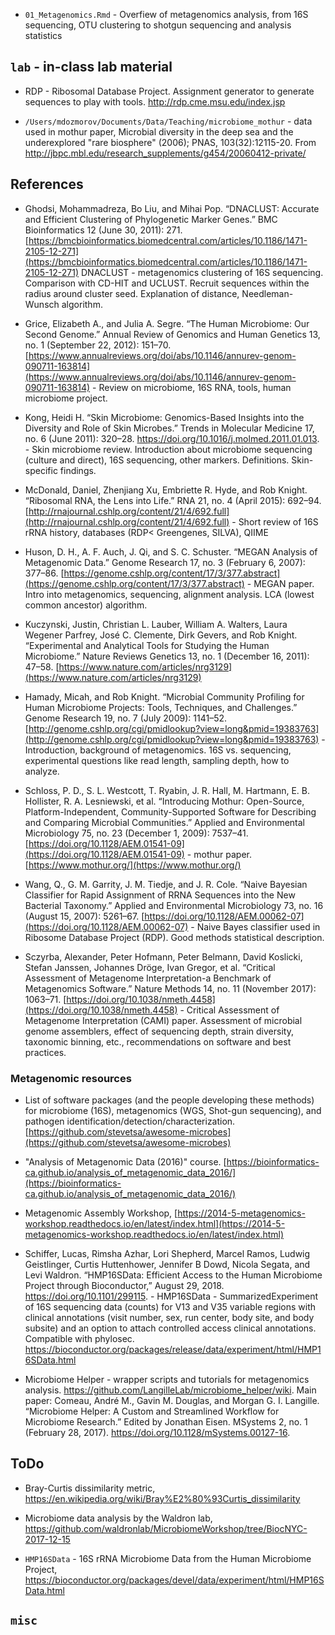 - `01_Metagenomics.Rmd` - Overfiew of metagenomics analysis, from 16S sequencing, OTU clustering to shotgun sequencing and analysis statistics


## `lab` - in-class lab material

- RDP - Ribosomal Database Project. Assignment generator to generate sequences to play with tools. http://rdp.cme.msu.edu/index.jsp

- `/Users/mdozmorov/Documents/Data/Teaching/microbiome_mothur` - data used in mothur paper, Microbial diversity in the deep sea and the underexplored "rare biosphere" (2006); PNAS, 103(32):12115-20. From http://jbpc.mbl.edu/research_supplements/g454/20060412-private/


## References

- Ghodsi, Mohammadreza, Bo Liu, and Mihai Pop. “DNACLUST: Accurate and Efficient Clustering of Phylogenetic Marker Genes.” BMC Bioinformatics 12 (June 30, 2011): 271. [https://bmcbioinformatics.biomedcentral.com/articles/10.1186/1471-2105-12-271](https://bmcbioinformatics.biomedcentral.com/articles/10.1186/1471-2105-12-271) DNACLUST - metagenomics clustering of 16S sequencing. Comparison with CD-HIT and UCLUST. Recruit sequences within the radius around cluster seed. Explanation of distance, Needleman-Wunsch algorithm.

- Grice, Elizabeth A., and Julia A. Segre. “The Human Microbiome: Our Second Genome.” Annual Review of Genomics and Human Genetics 13, no. 1 (September 22, 2012): 151–70. [https://www.annualreviews.org/doi/abs/10.1146/annurev-genom-090711-163814](https://www.annualreviews.org/doi/abs/10.1146/annurev-genom-090711-163814) - Review on microbiome, 16S RNA, tools, human microbiome project.

- Kong, Heidi H. “Skin Microbiome: Genomics-Based Insights into the Diversity and Role of Skin Microbes.” Trends in Molecular Medicine 17, no. 6 (June 2011): 320–28. https://doi.org/10.1016/j.molmed.2011.01.013. - Skin microbiome review. Introduction about microbiome sequencing (culture and direct), 16S sequencing, other markers. Definitions. Skin-specific findings.

- McDonald, Daniel, Zhenjiang Xu, Embriette R. Hyde, and Rob Knight. “Ribosomal RNA, the Lens into Life.” RNA 21, no. 4 (April 2015): 692–94. [http://rnajournal.cshlp.org/content/21/4/692.full](http://rnajournal.cshlp.org/content/21/4/692.full) - Short review of 16S rRNA history, databases (RDP< Greengenes, SILVA), QIIME

- Huson, D. H., A. F. Auch, J. Qi, and S. C. Schuster. “MEGAN Analysis of Metagenomic Data.” Genome Research 17, no. 3 (February 6, 2007): 377–86. [https://genome.cshlp.org/content/17/3/377.abstract](https://genome.cshlp.org/content/17/3/377.abstract) - MEGAN paper. Intro into metagenomics, sequencing, alignment analysis. LCA (lowest common ancestor) algorithm.

- Kuczynski, Justin, Christian L. Lauber, William A. Walters, Laura Wegener Parfrey, José C. Clemente, Dirk Gevers, and Rob Knight. “Experimental and Analytical Tools for Studying the Human Microbiome.” Nature Reviews Genetics 13, no. 1 (December 16, 2011): 47–58. [https://www.nature.com/articles/nrg3129](https://www.nature.com/articles/nrg3129)

- Hamady, Micah, and Rob Knight. “Microbial Community Profiling for Human Microbiome Projects: Tools, Techniques, and Challenges.” Genome Research 19, no. 7 (July 2009): 1141–52. [http://genome.cshlp.org/cgi/pmidlookup?view=long&pmid=19383763](http://genome.cshlp.org/cgi/pmidlookup?view=long&pmid=19383763) - Introduction, background of metagenomics. 16S vs. sequencing, experimental questions like read length, sampling depth, how to analyze.

- Schloss, P. D., S. L. Westcott, T. Ryabin, J. R. Hall, M. Hartmann, E. B. Hollister, R. A. Lesniewski, et al. “Introducing Mothur: Open-Source, Platform-Independent, Community-Supported Software for Describing and Comparing Microbial Communities.” Applied and Environmental Microbiology 75, no. 23 (December 1, 2009): 7537–41. [https://doi.org/10.1128/AEM.01541-09](https://doi.org/10.1128/AEM.01541-09) - mothur paper. [https://www.mothur.org/](https://www.mothur.org/)

- Wang, Q., G. M. Garrity, J. M. Tiedje, and J. R. Cole. “Naive Bayesian Classifier for Rapid Assignment of RRNA Sequences into the New Bacterial Taxonomy.” Applied and Environmental Microbiology 73, no. 16 (August 15, 2007): 5261–67. [https://doi.org/10.1128/AEM.00062-07](https://doi.org/10.1128/AEM.00062-07) - Naive Bayes classifier used in Ribosome Database Project (RDP). Good methods statistical description.

- Sczyrba, Alexander, Peter Hofmann, Peter Belmann, David Koslicki, Stefan Janssen, Johannes Dröge, Ivan Gregor, et al. “Critical Assessment of Metagenome Interpretation-a Benchmark of Metagenomics Software.” Nature Methods 14, no. 11 (November 2017): 1063–71. [https://doi.org/10.1038/nmeth.4458](https://doi.org/10.1038/nmeth.4458) - Critical Assessment of Metagenome Interpretation (CAMI) paper. Assessment of microbial genome assemblers, effect of sequencing depth, strain diversity, taxonomic binning, etc., recommendations on software and best practices.

### Metagenomic resources

- List of software packages (and the people developing these methods) for microbiome (16S), metagenomics (WGS, Shot-gun sequencing), and pathogen identification/detection/characterization. [https://github.com/stevetsa/awesome-microbes](https://github.com/stevetsa/awesome-microbes)

- "Analysis of Metagenomic Data (2016)" course. [https://bioinformatics-ca.github.io/analysis_of_metagenomic_data_2016/](https://bioinformatics-ca.github.io/analysis_of_metagenomic_data_2016/)

- Metagenomic Assembly Workshop, [https://2014-5-metagenomics-workshop.readthedocs.io/en/latest/index.html](https://2014-5-metagenomics-workshop.readthedocs.io/en/latest/index.html)

- Schiffer, Lucas, Rimsha Azhar, Lori Shepherd, Marcel Ramos, Ludwig Geistlinger, Curtis Huttenhower, Jennifer B Dowd, Nicola Segata, and Levi Waldron. “HMP16SData: Efficient Access to the Human Microbiome Project through Bioconductor,” August 29, 2018. https://doi.org/10.1101/299115. - HMP16SData - SummarizedExperiment of 16S sequencing data (counts) for V13 and V35 variable regions with clinical annotations (visit number, sex, run center, body site, and body subsite) and an option to attach controlled access clinical annotations. Compatible with phylosec. https://bioconductor.org/packages/release/data/experiment/html/HMP16SData.html

- Microbiome Helper - wrapper scripts and tutorials for metagenomics analysis. https://github.com/LangilleLab/microbiome_helper/wiki. Main paper: Comeau, André M., Gavin M. Douglas, and Morgan G. I. Langille. “Microbiome Helper: A Custom and Streamlined Workflow for Microbiome Research.” Edited by Jonathan Eisen. MSystems 2, no. 1 (February 28, 2017). https://doi.org/10.1128/mSystems.00127-16.


## ToDo

- Bray-Curtis dissimilarity metric, https://en.wikipedia.org/wiki/Bray%E2%80%93Curtis_dissimilarity

- Microbiome data analysis by the Waldron lab, https://github.com/waldronlab/MicrobiomeWorkshop/tree/BiocNYC-2017-12-15

- `HMP16SData` - 16S rRNA Microbiome Data from the Human Microbiome Project, https://bioconductor.org/packages/devel/data/experiment/html/HMP16SData.html

## `misc`
